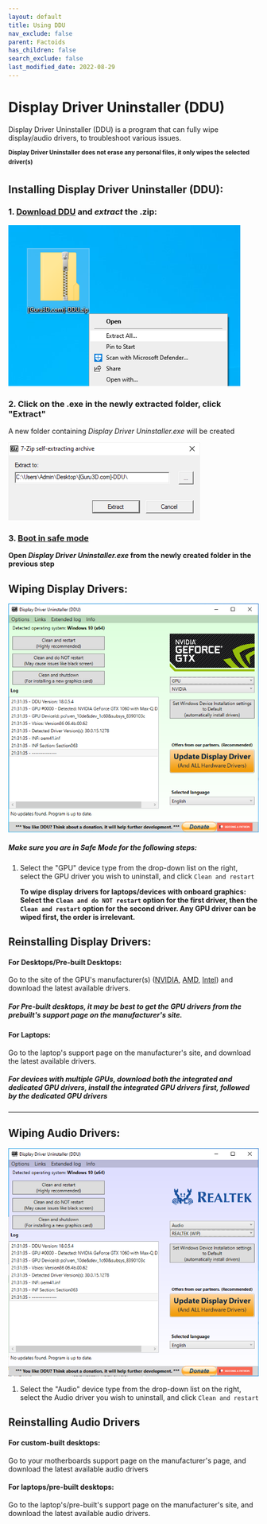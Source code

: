 ```yaml
---
layout: default
title: Using DDU
nav_exclude: false
parent: Factoids
has_children: false
search_exclude: false
last_modified_date: 2022-08-29
---
```

# Display Driver Uninstaller (DDU)

Display Driver Uninstaller (DDU) is a program that can fully wipe display/audio drivers, to troubleshoot various issues.

<sup> **Display Driver Uninstaller does not erase any personal files, it only wipes the selected driver(s)**

## Installing Display Driver Uninstaller (DDU):

### **1.** [**Download DDU**](https://www.guru3d.com/files-get/display-driver-uninstaller-download,19.html) **and _extract_ the .zip**:

![dduzip.png](/assets/factoids/dduzip.png)

### **2. Click on the .exe in the newly extracted folder, click "Extract"**
A new folder containing _Display Driver Uninstaller.exe_ will be created

![dduextract.png](/assets/factoids/dduextract.png)
### **3.** [**Boot in safe mode**](https://support.microsoft.com/en-us/help/12376/windows-10-start-your-pc-in-safe-mode) 
 **Open _Display Driver Uninstaller.exe_ from the newly created folder in the previous step**

## Wiping Display Drivers:
![ddunvidia.png](/assets/factoids/dduvideo.png)

##### **Make sure you are in _Safe Mode_ for the following steps:**

1. Select the "GPU" device type from the drop-down list on the right, select the GPU driver you wish to uninstall, and click `Clean and restart`
  
    **To wipe display drivers for laptops/devices with onboard graphics: Select the `Clean and do NOT restart` option for the first driver, then the `Clean and restart` option for the second driver. Any GPU driver can be wiped first, the order is irrelevant.**


## Reinstalling Display Drivers:
  
#### For Desktops/Pre-built Desktops:
Go to the site of the GPU's manufacturer(s) ([NVIDIA](https://www.nvidia.com/Download/index.aspx), [AMD](https://www.amd.com/en/support), [Intel](https://www.intel.com/content/www/us/en/download-center/home.html)) and download the latest available drivers.

##### For Pre-built desktops, it may be best to get the GPU drivers from the prebuilt's support page on the manufacturer's site.

#### For Laptops:
Go to the laptop's support page on the manufacturer's site, and download the latest available drivers.

##### **For devices with multiple GPUs, download both the integrated and dedicated GPU drivers, install the integrated GPU drivers first, followed by the dedicated GPU drivers**
  
  
---
  

## Wiping Audio Drivers:
![dduaudio.png](/assets/factoids/dduaudio.png)
1. Select the "Audio" device type from the drop-down list on the right, select the Audio driver you wish to uninstall, and click `Clean and restart`

## Reinstalling Audio Drivers
#### For custom-built desktops:
Go to your motherboards support page on the manufacturer's page, and download the latest available audio drivers

#### For laptops/pre-built desktops:
Go to the laptop's/pre-built's support page on the manufacturer's site, and download the latest available audio drivers.




